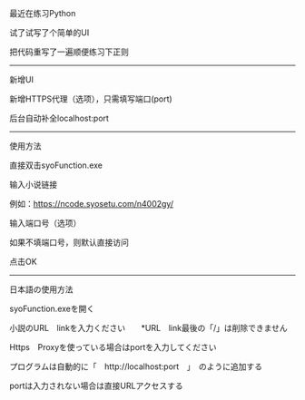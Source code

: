﻿最近在练习Python

试了试写了个简单的UI

把代码重写了一遍顺便练习下正则

-------------------------------
新增UI

新增HTTPS代理（选项），只需填写端口(port)

后台自动补全localhost:port

-------------------------------

使用方法

直接双击syoFunction.exe

输入小说链接

例如：https://ncode.syosetu.com/n4002gy/

输入端口号（选项）

如果不填端口号，则默认直接访问

点击OK

------------------------------
日本語の使用方法

syoFunction.exeを開く

小説のURL　linkを入力ください　　*URL　link最後の「/」は削除できません

Https　Proxyを使っている場合はportを入力してください

プログラムは自動的に「　http://localhost:port　」　のように追加する

portは入力されない場合は直接URLアクセスする


